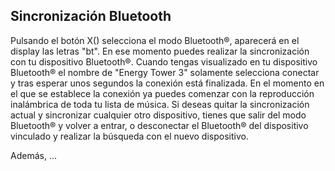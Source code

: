 ## Sincronización Bluetooth

Pulsando el botón X() selecciona el modo Bluetooth®, aparecerá en el display las letras "bt".
En ese momento puedes realizar la sincronización con tu dispositivo Bluetooth®.
Cuando tengas visualizado en tu dispositivo Bluetooth® el nombre de "Energy Tower 3" solamente selecciona conectar y tras esperar unos segundos la conexión está finalizada.
En el momento en el que se establece la conexión ya puedes comenzar con la reproducción inalámbrica de toda tu lista de música.
Si deseas quitar la sincronización actual y sincronizar cualquier otro dispositivo, tienes que salir del modo Bluetooth® y volver a entrar, o desconectar el Bluetooth® del dispositivo vinculado y realizar la búsqueda con el nuevo dispositivo.

Además,
...
